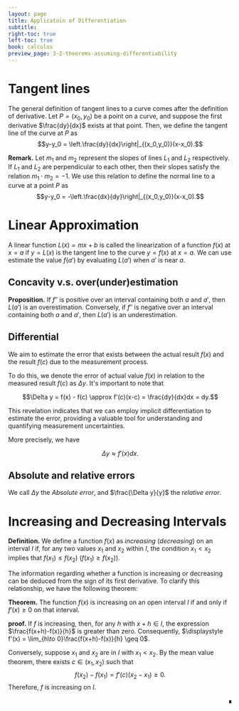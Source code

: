 ```yaml
---
layout: page
title: Applicatoin of Differentiation
subtitle: 
right-toc: true
left-toc: true
book: calculus
preview_page: 3-2-theorems-assuming-differentiability
---
```


# Tangent lines

The general definition of tangent lines to a curve comes after the definition of derivative. Let $P=(x_0,y_0)$ be a point on a curve,  and suppose the first derivative $\frac{dy}{dx}$ exists at that point. Then, we define the tangent line of the curve at $P$ as
$$y-y_0 = \left.\frac{dy}{dx}\right|_{(x_0,y_0)}(x-x_0).$$

**Remark.** Let $m_1$ and $m_2$ represent the slopes of lines $L_1$ and $L_2$ respectively. If $L_1$ and $L_2$ are perpendicular to each other, then their slopes satisfy the relation $m_1\cdot m_2=-1$. We use this relation to define the normal line to a curve at a point $P$ as
$$y-y_0 = -\left.\frac{dx}{dy}\right|_{(x_0,y_0)}(x-x_0).$$

# Linear Approximation

A linear function $L(x)=mx+b$ is called the linearization of a function $f(x)$ at $x=a$ if $y=L(x)$ is the tangent line to the curve $y=f(x)$ at $x=a$. We can use estimate the value $f(a')$ by evaluating $L(a')$ when $a'$ is near $a$.

## Concavity v.s. over(under)estimation 

**Proposition.** If $f''$ is positive over an interval containing both $a$ and $a'$, then $L(a')$ is an overestimation. Conversely, if $f''$ is negative over an interval containing both $a$ and $a'$, then $L(a')$ is an underestimation.

## Differential

We aim to estimate the error that exists between the actual result $f(x)$ and the result $f(c)$ due to the measurement process.

To do this, we denote the error of actual value $f(x)$ in relation to the measured result $f(c)$ as $\Delta y$. It's important to note that

$$\Delta y = f(x) - f(c) \approx f'(c)(x-c) = \frac{dy}{dx}dx = dy.$$

This revelation indicates that we can employ implicit differentiation to estimate the error, providing a valuable tool for understanding and quantifying measurement uncertainties.

More precisely, we have

$$\Delta y \approx f'(x) dx.$$

## Absolute and relative errors

We call $\Delta y$ the *Absolute error*, and $\frac{\Delta y}{y}$ the *relative error*.

# Increasing and Decreasing Intervals

**Definition.** We define a function $f(x)$ as *increasing* (*decreasing*) on an interval $I$ if, for any two values $x_1$ and $x_2$ within $I$, the condition $x_1 < x_2$ implies that $f(x_1) \leq f(x_2)$ ($f(x_1) \geq f(x_2)$).

The information regarding whether a function is increasing or decreasing can be deduced from the sign of its first derivative. To clarify this relationship, we have the following theorem:

**Theorem.** The function $f(x)$ is increasing on an open interval $I$ if and only if $f'(x) \geq 0$ on that interval.

**proof.** If $f$ is increasing, then, for any $h$ with $x+h\in I$,  the expression $\frac{f(x+h)-f(x)}{h}$ is greater than zero. Consequently, $\displaystyle f'(x) = \lim_{h\to 0}\frac{f(x+h)-f(x)}{h} \geq 0$.

Conversely, suppose $x_1$ and $x_2$ are in $I$ with $x_1<x_2$. By the mean value theorem, there exists $c\in (x_1,x_2)$ such that
$$f(x_2)-f(x_1)=f'(c)(x_2-x_1)\geq 0.$$
Therefore, $f$ is increasing on $I$.<div style="text-align: right;">∎</div>

